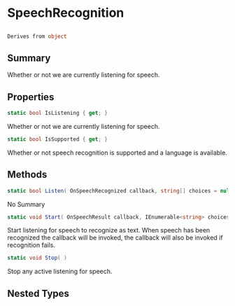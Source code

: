 # SpeechRecognition

## 
```c#
Derives from object
```

## Summary

Whether or not we are currently listening for speech.
## Properties

```c#
static bool IsListening { get; } 
```
Whether or not we are currently listening for speech.
```c#
static bool IsSupported { get; } 
```
Whether or not speech recognition is supported and a language is available.
## Methods

```c#
static bool Listen( OnSpeechRecognized callback, string[] choices = null) 
```
No Summary
```c#
static void Start( OnSpeechResult callback, IEnumerable<string> choices = null) 
```
Start listening for speech to recognize as text. When speech has been recognized the callback
will be invoked, the callback will also be invoked if recognition fails.
```c#
static void Stop( ) 
```
Stop any active listening for speech.
## Nested Types

